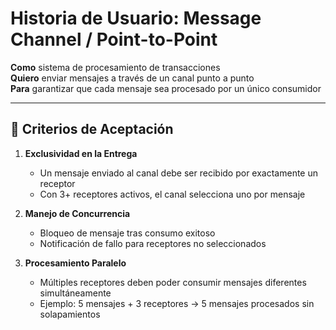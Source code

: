 # Historia de Usuario: Message Channel / Point-to-Point

**Como** sistema de procesamiento de transacciones  
**Quiero** enviar mensajes a través de un canal punto a punto  
**Para** garantizar que cada mensaje sea procesado por un único consumidor

---

## 🎯 Criterios de Aceptación

1. **Exclusividad en la Entrega**
   - Un mensaje enviado al canal debe ser recibido por exactamente un receptor
   - Con 3+ receptores activos, el canal selecciona uno por mensaje

2. **Manejo de Concurrencia**
   - Bloqueo de mensaje tras consumo exitoso
   - Notificación de fallo para receptores no seleccionados

3. **Procesamiento Paralelo**
   - Múltiples receptores deben poder consumir mensajes diferentes simultáneamente
   - Ejemplo: 5 mensajes + 3 receptores → 5 mensajes procesados sin solapamientos